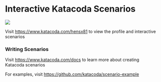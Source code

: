 # Interactive Katacoda Scenarios

[![](http://shields.katacoda.com/katacoda/hensx81/count.svg)](https://www.katacoda.com/hensx81 "Get your profile on Katacoda.com")

Visit https://www.katacoda.com/hensx81 to view the profile and interactive scenarios

### Writing Scenarios
Visit https://www.katacoda.com/docs to learn more about creating Katacoda scenarios

For examples, visit https://github.com/katacoda/scenario-example
